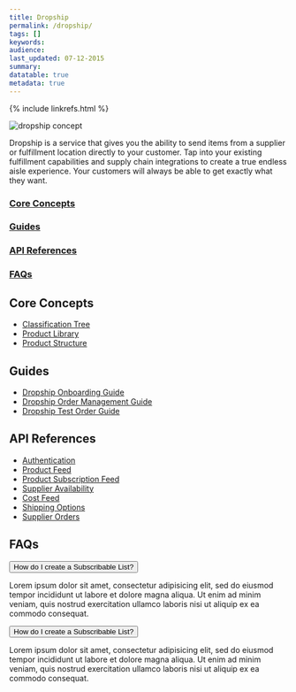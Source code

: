 ```yaml
---
title: Dropship
permalink: /dropship/
tags: []
keywords: 
audience: 
last_updated: 07-12-2015
summary: 
datatable: true
metadata: true
---
```

{% include linkrefs.html %}

<div id="content">
    <img src="{{ "/images/dropship_small.png" | prepend:site.url }}" alt="dropship concept" />
</div>

Dropship is a service that gives you the ability to send items from a supplier or fulfillment location directly to your customer. Tap into your existing fulfillment capabilities and supply chain integrations to create a true endless aisle experience. Your customers will always be able to get exactly what they want.

<div id="page-selector">
  <div class="row">
    <span class="col-md-6 text-center">
      <a href="#core-concepts">
        <span class="col-md-12">
          <i class="fa fa-cogs fa-5x"></i>
        </span>
        <span class="col-md-12"> 
          <h3>Core Concepts</h3> 
      </span></a>   
    </span>
    <span class="col-md-6 text-center">
      <a href="#guides">
        <span class="col-md-12">
          <i class="fa fa-list-ol fa-5x"></i>
        </span>
        <span class="col-md-12">
          <h3>Guides</h3>
        </span>   
      </a>   
    </span>
  </div>
  <div class="row">
    <span class="col-md-6 text-center">
      <a href="#api-references">
        <span class="col-md-12">  
          <i class="fa fa-code-fork fa-5x"></i>
        </span>
        <span class="col-md-12">
          <h3>API References</h3>
        </span>      
      </a>
      </span>
    <span class="col-md-6 text-center">
      <a href="#faqs">
        <span class="col-md-12">  
          <i class="fa fa-question-circle fa-5x"></i>    
        </span>
        <span class="col-md-12">
          <h3>FAQs</h3>
        </span>      
      </a>
    </span>
  </div>
</div>



## Core Concepts

* [Classification Tree](/concepts/classification-tree/)
* [Product Library](/concepts/product-library/)
* [Product Structure](/concepts/product-structure/)

## Guides

* [Dropship Onboarding Guide](/guides/dropship-onboarding-guide)
* [Dropship Order Management Guide](/guides/dropship-order-guide)
* [Dropship Test Order Guide](/guides/dropship-test-order-guide)


## API References

* [Authentication](/api/authentication)
* [Product Feed](/api/product-feed)
* [Product Subscription Feed](/api/product-subscription)
* [Supplier Availability](/api/supplier-availability)
* [Cost Feed](/api/cost-feed)
* [Shipping Options](/api/shipping-options)
* [Supplier Orders](/api/supplier-orders)

## FAQs


<button type="button" class="btn btn-info" data-toggle="collapse" data-target="#li1">How do I create a Subscribable List?</button>

<div id="li1" class="collapse">
  Lorem ipsum dolor sit amet, consectetur adipisicing elit,
  sed do eiusmod tempor incididunt ut labore et dolore magna aliqua. Ut enim ad minim veniam,
  quis nostrud exercitation ullamco laboris nisi ut aliquip ex ea commodo consequat.
</div>

<button type="button" class="btn btn-info" data-toggle="collapse" data-target="#li2">How do I create a Subscribable List?</button>

<div id="li2" class="collapse">
  Lorem ipsum dolor sit amet, consectetur adipisicing elit,
  sed do eiusmod tempor incididunt ut labore et dolore magna aliqua. Ut enim ad minim veniam,
  quis nostrud exercitation ullamco laboris nisi ut aliquip ex ea commodo consequat.
</div>